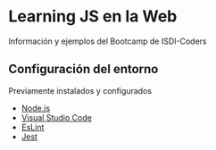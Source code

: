 # Learning JS en la Web

Información y ejemplos del Bootcamp de ISDI-Coders

## Configuración del entorno

Previamente instalados y configurados

- [Node.js](https://nodejs.org/es/)
- [Visual Studio Code](https://code.visualstudio.com/)
- [EsLint](https://eslint.org/)
- [Jest](https://jestjs.io/)

